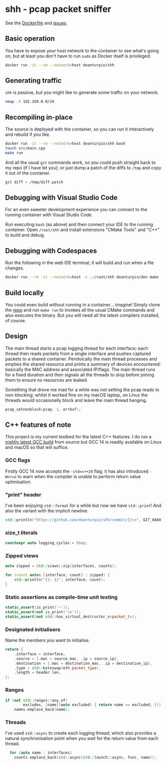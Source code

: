 # shh - pcap packet sniffer

See the [Dockerfile](https://github.com/deanturpin/shh/blob/main/Dockerfile) and [issues](https://github.com/deanturpin/shh/issues).

## Basic operation

You have to expose your host network to the container to see what's going on, but at least you don't have to run `sudo` as Docker itself is privileged.

```bash
docker run -it --rm --network=host deanturpin/shh
```

## Generating traffic

`shh` is passive, but you might like to generate some traffic on your network.

```bash
nmap -A 192.168.0.0/24
```

## Recompiling in-place

The source is deployed with the container, so you can run it interactively and rebuild if you like.

```bash
docker run -it --rm --network=host deanturpin/shh bash
touch src/main.cpp
make run
```

And all the usual `git` commands work, so you could push straight back to my repo (if I have let you); or just dump a patch of the diffs to `/tmp` and copy it out of the container.

```bash
git diff > /tmp/diff.patch
```

## Debugging with Visual Studio Code

For an even sweeter development experience you can connect to the running container with Visual Studio Code.

Run executing `bash` (as above) and then connect your IDE to the running container. Open `/root/shh` and install extensions "CMake Tools" and "C++" to build and debug.

## Debugging with Codespaces

Run the following in the web IDE terminal, it will build and run when a file changes.

```bash
docker run --rm -it --network=host -v .:/root/shh deanturpin/dev make --directory /root/shh entr
```

## Build locally

You could even build without running in a container... imagine! Simply clone the [repo](https://github.com/deanturpin/shh) and run `make run` to invokes all the usual CMake commands and also executes the binary. But you will need all the latest compilers installed, of course.

## Design

The main thread starts a pcap logging thread for each interface; each thread then reads packets from a single interface and pushes captured packets to a shared container. Peridoically the main thread processes and empties the shared resource and prints a summary of devices encountered: basically the MAC address and associated IP/flags. The main thread runs for a fixed duration and then signals all the threads to stop before joining them to ensure no resources are leaked.

Something that drove me mad for a while was not setting the pcap reads to non-blocking; whilst it worked fine on my macOS laptop, on Linux the threads would occasionally block and leave the main thread hanging.

```cpp
pcap_setnonblock(pcap, 1, errbuf);
```

## C++ features of note

This project is my current testbed for the latest C++ features. I do run a [nightly latest GCC build](https://hub.docker.com/r/deanturpin/gcc) from source but GCC 14 is readily available on Linux and macOS so that will suffice.

### GCC flags

Firstly GCC 14 now accepts the `-std=c++26` flag; it has also introduced `-Wnrvo` to warn when the compiler is unable to perform return value optimisation.

### "print" header

I've been enjoying `std::format` for a while but now we have `std::print`! And also the variant with the implicit newline.

```cpp
std::println("https://github.com/deanturpin/shh/commit/{}\n", GIT_HASH);
```

### size_t literals

```cpp
constexpr auto logging_cycles = 60uz;
```

### Zipped views

```cpp
auto zipped = std::views::zip(interfaces, counts);

for (const auto& [interface, count] : zipped) {
    std::println("{}: {}", interface, count);
}
```

### Static assertions as compile-time unit testing

```cpp
static_assert(is_print('~'));
static_assert(not is_print('\n'));
static_assert(not std::has_virtual_destructor_v<packet_t>);
```

### Designated initialisers

Name the members you want to initialise.

```cpp
return {
    .interface = interface,
    .source = {.mac = source_mac, .ip = source_ip},
    .destination = {.mac = destination_mac, .ip = destination_ip},
    .type = std::byteswap(eth.packet_type),
    .length = header.len,
};
```

### Ranges

```cpp
if (not std::ranges::any_of(
        excludes, [name](auto excluded) { return name == excluded; }))
    names.emplace_back(name);
```

### Threads

I've used `std::async` to create each logging thread; which also provides a natural synchronisation point when you wait for the return value from each thread.

```cpp
  for (auto name : interfaces)
    counts.emplace_back(std::async(std::launch::async, func, name));
```
